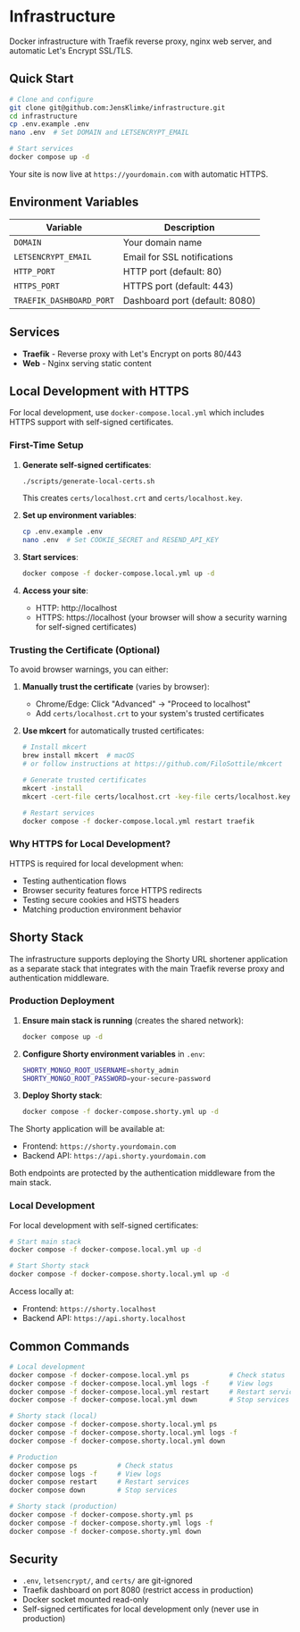 # Infrastructure

Docker infrastructure with Traefik reverse proxy, nginx web server, and automatic Let's Encrypt SSL/TLS.

## Quick Start

```bash
# Clone and configure
git clone git@github.com:JensKlimke/infrastructure.git
cd infrastructure
cp .env.example .env
nano .env  # Set DOMAIN and LETSENCRYPT_EMAIL

# Start services
docker compose up -d
```

Your site is now live at `https://yourdomain.com` with automatic HTTPS.

## Environment Variables

| Variable | Description |
|----------|-------------|
| `DOMAIN` | Your domain name |
| `LETSENCRYPT_EMAIL` | Email for SSL notifications |
| `HTTP_PORT` | HTTP port (default: 80) |
| `HTTPS_PORT` | HTTPS port (default: 443) |
| `TRAEFIK_DASHBOARD_PORT` | Dashboard port (default: 8080) |

## Services

- **Traefik** - Reverse proxy with Let's Encrypt on ports 80/443
- **Web** - Nginx serving static content

## Local Development with HTTPS

For local development, use `docker-compose.local.yml` which includes HTTPS support with self-signed certificates.

### First-Time Setup

1. **Generate self-signed certificates**:
   ```bash
   ./scripts/generate-local-certs.sh
   ```
   This creates `certs/localhost.crt` and `certs/localhost.key`.

2. **Set up environment variables**:
   ```bash
   cp .env.example .env
   nano .env  # Set COOKIE_SECRET and RESEND_API_KEY
   ```

3. **Start services**:
   ```bash
   docker compose -f docker-compose.local.yml up -d
   ```

4. **Access your site**:
   - HTTP: http://localhost
   - HTTPS: https://localhost (your browser will show a security warning for self-signed certificates)

### Trusting the Certificate (Optional)

To avoid browser warnings, you can either:

1. **Manually trust the certificate** (varies by browser):
   - Chrome/Edge: Click "Advanced" → "Proceed to localhost"
   - Add `certs/localhost.crt` to your system's trusted certificates

2. **Use mkcert** for automatically trusted certificates:
   ```bash
   # Install mkcert
   brew install mkcert  # macOS
   # or follow instructions at https://github.com/FiloSottile/mkcert

   # Generate trusted certificates
   mkcert -install
   mkcert -cert-file certs/localhost.crt -key-file certs/localhost.key localhost 127.0.0.1 ::1

   # Restart services
   docker compose -f docker-compose.local.yml restart traefik
   ```

### Why HTTPS for Local Development?

HTTPS is required for local development when:
- Testing authentication flows
- Browser security features force HTTPS redirects
- Testing secure cookies and HSTS headers
- Matching production environment behavior

## Shorty Stack

The infrastructure supports deploying the Shorty URL shortener application as a separate stack that integrates with the main Traefik reverse proxy and authentication middleware.

### Production Deployment

1. **Ensure main stack is running** (creates the shared network):
   ```bash
   docker compose up -d
   ```

2. **Configure Shorty environment variables** in `.env`:
   ```bash
   SHORTY_MONGO_ROOT_USERNAME=shorty_admin
   SHORTY_MONGO_ROOT_PASSWORD=your-secure-password
   ```

3. **Deploy Shorty stack**:
   ```bash
   docker compose -f docker-compose.shorty.yml up -d
   ```

The Shorty application will be available at:
- Frontend: `https://shorty.yourdomain.com`
- Backend API: `https://api.shorty.yourdomain.com`

Both endpoints are protected by the authentication middleware from the main stack.

### Local Development

For local development with self-signed certificates:

```bash
# Start main stack
docker compose -f docker-compose.local.yml up -d

# Start Shorty stack
docker compose -f docker-compose.shorty.local.yml up -d
```

Access locally at:
- Frontend: `https://shorty.localhost`
- Backend API: `https://api.shorty.localhost`

## Common Commands

```bash
# Local development
docker compose -f docker-compose.local.yml ps          # Check status
docker compose -f docker-compose.local.yml logs -f     # View logs
docker compose -f docker-compose.local.yml restart     # Restart services
docker compose -f docker-compose.local.yml down        # Stop services

# Shorty stack (local)
docker compose -f docker-compose.shorty.local.yml ps
docker compose -f docker-compose.shorty.local.yml logs -f
docker compose -f docker-compose.shorty.local.yml down

# Production
docker compose ps          # Check status
docker compose logs -f     # View logs
docker compose restart     # Restart services
docker compose down        # Stop services

# Shorty stack (production)
docker compose -f docker-compose.shorty.yml ps
docker compose -f docker-compose.shorty.yml logs -f
docker compose -f docker-compose.shorty.yml down
```

## Security

- `.env`, `letsencrypt/`, and `certs/` are git-ignored
- Traefik dashboard on port 8080 (restrict access in production)
- Docker socket mounted read-only
- Self-signed certificates for local development only (never use in production)
